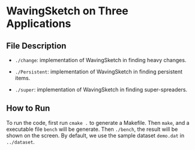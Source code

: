 # WavingSketch on Three Applications


## File Description

- `./change`: implementation of WavingSketch in finding heavy changes. 

- `./Persistent`: implementation of WavingSketch in finding persistent items. 

- `./super`: implementation of WavingSketch in finding super-spreaders. 


## How to Run

To run the code, first run `cmake .` to generate a Makefile. Then `make`, and a executable file `bench` will be generate. Then `./bench`, the result will be shown on the screen. By default, we use the sample dataset `demo.dat` in `../dataset`. 
